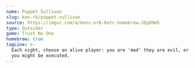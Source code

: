 ```yaml
---
name: Puppet Sullivan
slug: ken-rb/puppet-sullivan
source: https://imgur.com/a/kens-nrb-botc-homebrew-JQyD9m5
type: Outsider
game: Trust No One
homebrew: true
tagLine: >-
  Each night, choose an alive player: you are 'mad' they are evil, or
  you might be executed.
---
```


